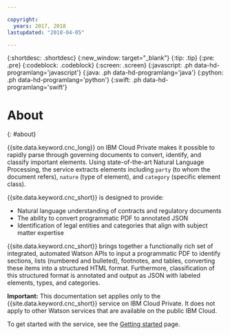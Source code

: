 ```yaml
---

copyright:
  years: 2017, 2018
lastupdated: "2018-04-05"

---
```


{:shortdesc: .shortdesc}
{:new_window: target="_blank"}
{:tip: .tip}
{:pre: .pre}
{:codeblock: .codeblock}
{:screen: .screen}
{:javascript: .ph data-hd-programlang='javascript'}
{:java: .ph data-hd-programlang='java'}
{:python: .ph data-hd-programlang='python'}
{:swift: .ph data-hd-programlang='swift'}

# About
{: #about}

{{site.data.keyword.cnc_long}} on IBM Cloud Private makes it possible to rapidly parse through governing documents to convert, identify, and classify important elements. Using state-of-the-art Natural Language Processing, the service extracts elements including `party` (to whom the document refers), `nature` (type of element), and `category` (specific element class).

{{site.data.keyword.cnc_short}} is designed to provide:

 - Natural language understanding of contracts and regulatory documents
 - The ability to convert programmatic PDF to annotated JSON
 - Identification of legal entities and categories that align with subject matter expertise

{{site.data.keyword.cnc_short}} brings together a functionally rich set of integrated, automated Watson APIs to input a programmatic PDF to identify sections, lists (numbered and bulleted), footnotes, and tables, converting these items into a structured HTML format. Furthermore, classification of this structured format is annotated and output as JSON with labeled elements, types, and categories.

**Important:** This documentation set applies only to the {{site.data.keyword.cnc_short}} service on IBM Cloud Private. It does not apply to other Watson services that are available on the public IBM Cloud.

To get started with the service, see the [Getting started](/docs/services/compare-and-comply/getting-started.html) page.


